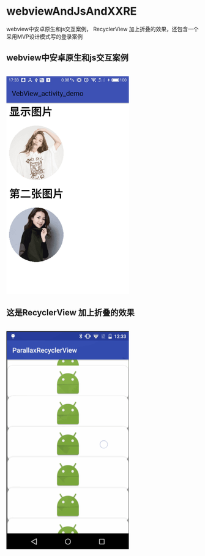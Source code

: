 # webviewAndJsAndXXRE
webview中安卓原生和js交互案例， RecyclerView 加上折叠的效果，还包含一个采用MVP设计模式写的登录案例
<br>
<h2>webview中安卓原生和js交互案例</h2>
<br>
<img src="pic2.jpg" width="320px"/>
<br>
<h2>这是RecyclerView 加上折叠的效果</h2>
<br>
<img src="pic1.png" width="320px"/>

